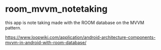 # room_mvvm_notetaking
this app is note taking made with the ROOM database on the MVVM pattern.

https://www.loopwiki.com/application/android-architecture-components-mvvm-in-android-with-room-database/
